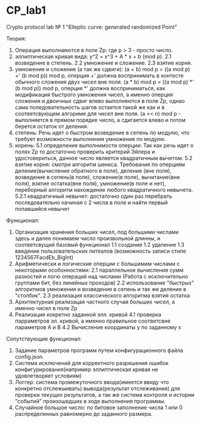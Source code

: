 # CP_lab1
Crypto protocol lab № 1 "Elleptic curve: generated randomized Point" 

Теория:
  1. Операция выполнаяются в поле Zp: где p > 3 - просто число.
  2. эллиптическая кривая вида:
    y^2 = x^3 + A * x + b (mod p).
     2.1 возведение в степень.
     2.2 умножение и сложение.
     2.3 взятие корня.
  3. умножение и сложение (а так же сдвиги):
     (a + b) mod p = ((a mod p) +' (b mod p)) mod p, оперция +' должна воспринимать в контесте обычного сложения двух чисел вне поля.
     (a * b) mod p = ((a mod p) *' (b mod p)) mod p, оперция *' должна восприниматься, как модификация быстрого умножения чисел, 
        а именно оперция сложения и двоичных сдвиг влево выполняются в поле Zp, однао сама поледовательность шагов остается такой же
        как и в соответсвующем алгориме для чисел вне поля.
     (a << n) mod p - выполняется в прямом порядке число, a сдигается влево и потом берется остаток от деления.
  4.  степень:
    Речь идет о быстром возведение в сепень по модулю, что требует возможности выполнения умножения по модулю.
  5. корень:
    5.1 определение выполнимости оперции:
        Так как речь идет о полях Zp то достаточно проверить критерий Эйлера и удостовериться, данное число является квадратичным вычетом.
    5.2 взятие корня:
        смотри алгоритм шенкса. Требования по оперциям деление(вычисление обратного в поле), деление (вне поля), возведение в сепень(в поле),
        сложение(в поле), вычитание(вне поля), взятие остатка(вне поля), умножение(в поле и нет), переборный алгоритм нахождение любого квадратичного невычета.
        5.2.1 квадратичный невычет:
            достаточно один раз перебрать последовательно начиная с 2 числа в поле и найти первый попавшийся невычет     


Функционал:
  1. Организация хранения больших чисел, под большими числами здесь и далее понимаем число произвольной длинны,
      и соответсвущий базовый функционал 
    1.1 создание
    1.2 удаление
    1.3 введение пользовательских литеалов (возможность записи  стиле 1234567FacdEb_BigInt)
  2. Арифметически и логические оперции с большимим числами с некоторыми особонностями:
    2.1 параллельное вычисления сумм разностей и логю операций над числами (Работа с исключительно группами бит, без линейных проходов)
    2.2 использование "быстрых" алгоритмов умножения и возведения в сепень и так же деление в "столбик".
    2.3 реализация классического алгоритма взятия остатка
  3. Архитектурная реализацая частного случая больших чисел, а именно чисел в поле Zp
  4. Реализация кокретно заданной элл. кривой 
    4.1 проверка парраметров эл. кривой, а именно правильное соответсвие параметров A и B
    4.2 Вычисление координаты y по заданному x


Сопутствующие функционал:
  1. Задание параметров программ путем конфигурационного файла config.json.
  2. Система исключений для корректного разрешения ошибок конфигурирования(например эллиптическая кривая не удовлетворяет условиям) 
  3. Логгер: система промежуточного ввода(имеется ввиду что конкретно отслежыивать) вывода(результат отслеживания) для проверки текущих результатов, а так же система контроля и истории "событий" произошедших в ходе выполнения программы.
  4. Случайное большое число: по битовое заполнение числа 1 или 0 распределенных равномерно до заданного размера.
  
   
